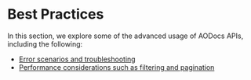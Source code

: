 # Best Practices

In this section, we explore some of the advanced usage of AODocs APIs, including the following:

* [Error scenarios and troubleshooting](/docs/aodocs-staging.altirnao.com/1/c/Guides/Best%20practices/HTTP%20status%20codes%20and%20error%20handling)
* [Performance considerations such as filtering and pagination](docs/aodocs-staging.altirnao.com/1/c/Guides/60-Best%20practices/20-Performance%20considerations)
